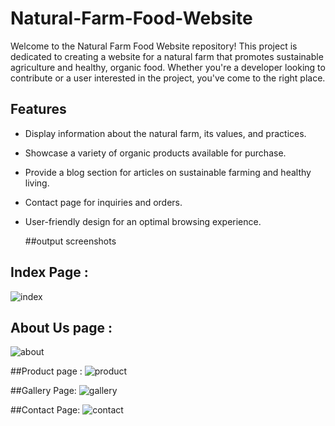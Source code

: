 # Natural-Farm-Food-Website


Welcome to the Natural Farm Food Website repository! This project is dedicated to creating a website for a natural farm that promotes sustainable agriculture and healthy, organic food. Whether you're a developer looking to contribute or a user interested in the project, you've come to the right place.

## Features

- Display information about the natural farm, its values, and practices.
- Showcase a variety of organic products available for purchase.
- Provide a blog section for articles on sustainable farming and healthy living.
- Contact page for inquiries and orders.
- User-friendly design for an optimal browsing experience.

  ##output screenshots
## Index Page : 
![index](https://github.com/PMManikandan/-Natural-Farm-Food-Website/assets/101463689/b811c262-cf74-4144-bc77-1534df0c91a1)

## About Us page :
![about](https://github.com/PMManikandan/-Natural-Farm-Food-Website/assets/101463689/243cbcd7-0472-4723-a54e-891fb1c5be48)

##Product page :
![product](https://github.com/PMManikandan/-Natural-Farm-Food-Website/assets/101463689/250b110a-d92a-4fd1-9fde-3149ad2ecc78)

##Gallery Page:
![gallery](https://github.com/PMManikandan/-Natural-Farm-Food-Website/assets/101463689/03e1133d-db1a-4cd7-a27c-53d3ff8fef06)

##Contact Page:
![contact](https://github.com/PMManikandan/-Natural-Farm-Food-Website/assets/101463689/135a7381-e0f4-4b4b-b3da-9388226fbecf)
